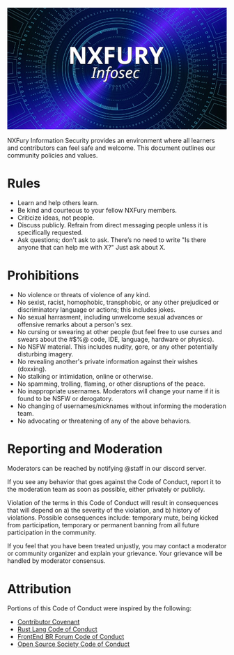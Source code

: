 ![NXFury Information Security](banner.jpg)

NXFury Information Security provides an environment where all learners and contributors can feel safe and welcome. This document outlines our community policies and values.

# Rules
* Learn and help others learn.
* Be kind and courteous to your fellow NXFury members.
* Criticize ideas, not people.
* Discuss publicly. Refrain from direct messaging people unless it is specifically requested.
* Ask questions; don't ask to ask. There’s no need to write "Is there anyone that can help me with X?" Just ask about X.
# Prohibitions
* No violence or threats of violence of any kind.
* No sexist, racist, homophobic, transphobic, or any other prejudiced or discriminatory language or actions; this includes jokes.
* No sexual harrasment, including unwelcome sexual advances or offensive remarks about a person's sex.
* No cursing or swearing at other people (but feel free to use curses and swears about the #$%@ code, IDE, language, hardware or physics).
* No NSFW material. This includes nudity, gore, or any other potentially disturbing imagery.
* No revealing another's private information against their wishes (doxxing).
* No stalking or intimidation, online or otherwise.
* No spamming, trolling, flaming, or other disruptions of the peace.
* No inappropriate usernames. Moderators will change your name if it is found to be NSFW or derogatory.
* No changing of usernames/nicknames without informing the moderation team.
* No advocating or threatening of any of the above behaviors.

# Reporting and Moderation

Moderators can be reached by notifying @staff in our discord server.

If you see any behavior that goes against the Code of Conduct, report it to the moderation team as soon as possible, either privately or publicly.

Violation of the terms in this Code of Conduct will result in consequences that will depend on a) the severity of the violation, and b) history of violations. Possible consequences include: temporary mute, being kicked from participation, temporary or permanent banning from all future participation in the community.

If you feel that you have been treated unjustly, you may contact a moderator or community organizer and explain your grievance. Your grievance will be handled by moderator consensus.

# Attribution
Portions of this Code of Conduct were inspired by the following:
* [Contributor Covenant](https://www.contributor-covenant.org/version/2/0/code_of_conduct/)
* [Rust Lang Code of Conduct](https://www.contributor-covenant.org/version/2/0/code_of_conduct/)
* [FrontEnd BR Forum Code of Conduct](https://www.contributor-covenant.org/version/2/0/code_of_conduct/)
* [Open Source Society Code of Conduct](https://github.com/ossu/code-of-conduct)
